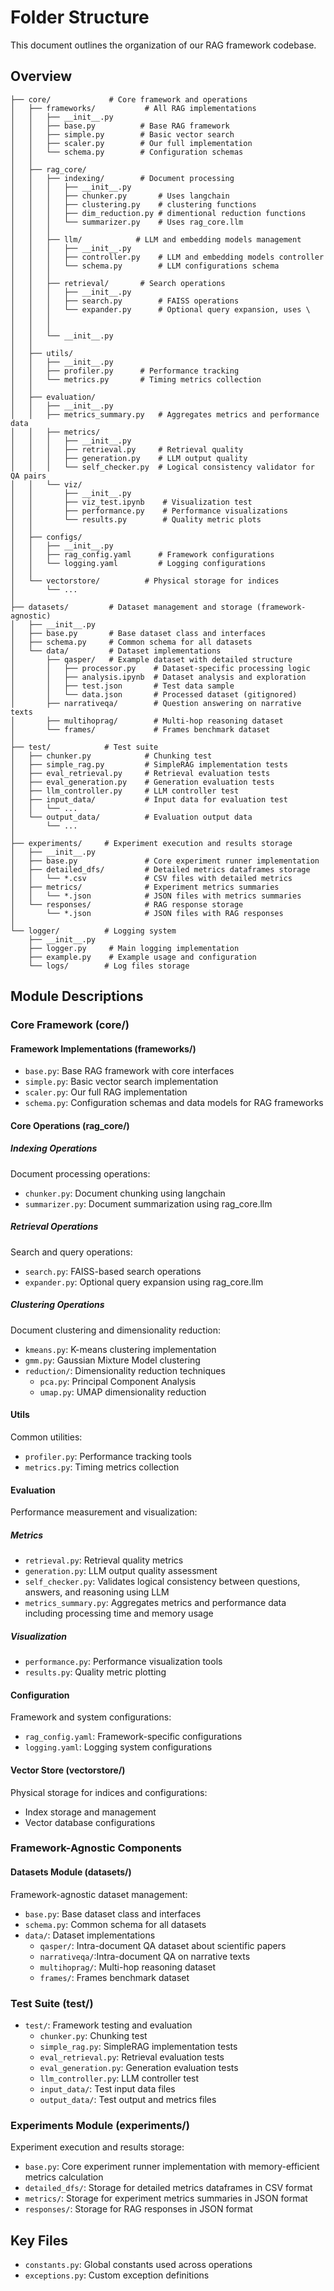 # Folder Structure

This document outlines the organization of our RAG framework codebase.

## Overview

```
├── core/             # Core framework and operations
│   ├── frameworks/           # All RAG implementations
│   │   ├── __init__.py
│   │   ├── base.py          # Base RAG framework
│   │   ├── simple.py        # Basic vector search
│   │   ├── scaler.py        # Our full implementation
│   │   └── schema.py        # Configuration schemas
│   │
│   ├── rag_core/
│   │   ├── indexing/        # Document processing
│   │   │   ├── __init__.py
│   │   │   ├── chunker.py       # Uses langchain
│   │   │   ├── clustering.py    # clustering functions
│   │   │   ├── dim_reduction.py # dimentional reduction functions
│   │   │   └── summarizer.py    # Uses rag_core.llm
│   │   │
│   │   ├── llm/            # LLM and embedding models management
│   │   │   ├── __init__.py
│   │   │   ├── controller.py    # LLM and embedding models controller
│   │   │   └── schema.py        # LLM configurations schema
│   │   │
│   │   ├── retrieval/       # Search operations
│   │   │   ├── __init__.py
│   │   │   ├── search.py        # FAISS operations
│   │   │   └── expander.py      # Optional query expansion, uses \
│   │   │
│   │   │
│   │   └── __init__.py
│   │
│   ├── utils/
│   │   ├── __init__.py
│   │   ├── profiler.py      # Performance tracking
│   │   └── metrics.py       # Timing metrics collection
│   │
│   ├── evaluation/
│   │   ├── __init__.py
│   │   ├── metrics_summary.py   # Aggregates metrics and performance data
│   │   ├── metrics/
│   │   │   ├── __init__.py
│   │   │   ├── retrieval.py     # Retrieval quality
│   │   │   ├── generation.py    # LLM output quality
│   │   │   └── self_checker.py  # Logical consistency validator for QA pairs
│   │   └── viz/
│   │       ├── __init__.py
│   │       ├── viz_test.ipynb    # Visualization test
│   │       ├── performance.py    # Performance visualizations
│   │       └── results.py        # Quality metric plots
│   │
│   ├── configs/
│   │   ├── __init__.py
│   │   ├── rag_config.yaml      # Framework configurations
│   │   └── logging.yaml         # Logging configurations
│   │
│   └── vectorstore/          # Physical storage for indices
│       └── ...    
│
├── datasets/         # Dataset management and storage (framework-agnostic)
│   ├── __init__.py
│   ├── base.py       # Base dataset class and interfaces
│   ├── schema.py     # Common schema for all datasets
│   └── data/         # Dataset implementations
│       ├── qasper/   # Example dataset with detailed structure
│       │   ├── processor.py    # Dataset-specific processing logic
│       │   ├── analysis.ipynb  # Dataset analysis and exploration
│       │   ├── test.json       # Test data sample
│       │   └── data.json       # Processed dataset (gitignored)
│       ├── narrativeqa/        # Question answering on narrative texts
│       ├── multihoprag/        # Multi-hop reasoning dataset
│       └── frames/             # Frames benchmark dataset
│
├── test/            # Test suite
│   ├── chunker.py            # Chunking test
│   ├── simple_rag.py         # SimpleRAG implementation tests
│   ├── eval_retrieval.py     # Retrieval evaluation tests
│   ├── eval_generation.py    # Generation evaluation tests
│   ├── llm_controller.py     # LLM controller test
│   ├── input_data/           # Input data for evaluation test
│   │   └── ...
│   └── output_data/          # Evaluation output data
│       └── ...
│
├── experiments/     # Experiment execution and results storage
│   ├── __init__.py
│   ├── base.py               # Core experiment runner implementation
│   ├── detailed_dfs/         # Detailed metrics dataframes storage
│   │   └── *.csv             # CSV files with detailed metrics
│   ├── metrics/              # Experiment metrics summaries
│   │   └── *.json            # JSON files with metrics summaries
│   └── responses/            # RAG response storage
│       └── *.json            # JSON files with RAG responses
│
└── logger/          # Logging system
    ├── __init__.py
    ├── logger.py     # Main logging implementation
    ├── example.py    # Example usage and configuration
    └── logs/        # Log files storage
```

## Module Descriptions

### Core Framework (core/)

#### Framework Implementations (frameworks/)
- `base.py`: Base RAG framework with core interfaces
- `simple.py`: Basic vector search implementation
- `scaler.py`: Our full RAG implementation
- `schema.py`: Configuration schemas and data models for RAG frameworks


#### Core Operations (rag_core/)

##### Indexing Operations
Document processing operations:
- `chunker.py`: Document chunking using langchain
- `summarizer.py`: Document summarization using rag_core.llm

##### Retrieval Operations
Search and query operations:
- `search.py`: FAISS-based search operations
- `expander.py`: Optional query expansion using rag_core.llm

##### Clustering Operations
Document clustering and dimensionality reduction:
- `kmeans.py`: K-means clustering implementation
- `gmm.py`: Gaussian Mixture Model clustering
- `reduction/`: Dimensionality reduction techniques
  - `pca.py`: Principal Component Analysis
  - `umap.py`: UMAP dimensionality reduction

#### Utils
Common utilities:
- `profiler.py`: Performance tracking tools
- `metrics.py`: Timing metrics collection

#### Evaluation
Performance measurement and visualization:
##### Metrics
- `retrieval.py`: Retrieval quality metrics
- `generation.py`: LLM output quality assessment
- `self_checker.py`: Validates logical consistency between questions, answers, and reasoning using LLM
- `metrics_summary.py`: Aggregates metrics and performance data including processing time and memory usage

##### Visualization
- `performance.py`: Performance visualization tools
- `results.py`: Quality metric plotting

#### Configuration
Framework and system configurations:
- `rag_config.yaml`: Framework-specific configurations
- `logging.yaml`: Logging system configurations

#### Vector Store (vectorstore/)
Physical storage for indices and configurations:
- Index storage and management
- Vector database configurations

### Framework-Agnostic Components

#### Datasets Module (datasets/)
Framework-agnostic dataset management:
- `base.py`: Base dataset class and interfaces
- `schema.py`: Common schema for all datasets
- `data/`: Dataset implementations
  - `qasper/`: Intra-document QA dataset about scientific papers
  - `narrativeqa/`:Intra-document QA on narrative texts
  - `multihoprag/`: Multi-hop reasoning dataset
  - `frames/`: Frames benchmark dataset

### Test Suite (test/)
- `test/`: Framework testing and evaluation
  - `chunker.py`: Chunking test
  - `simple_rag.py`: SimpleRAG implementation tests
  - `eval_retrieval.py`: Retrieval evaluation tests
  - `eval_generation.py`: Generation evaluation tests
  - `llm_controller.py`: LLM controller test
  - `input_data/`: Test input data files
  - `output_data/`: Test output and metrics files

### Experiments Module (experiments/)
Experiment execution and results storage:
- `base.py`: Core experiment runner implementation with memory-efficient metrics calculation
- `detailed_dfs/`: Storage for detailed metrics dataframes in CSV format
- `metrics/`: Storage for experiment metrics summaries in JSON format
- `responses/`: Storage for RAG responses in JSON format

## Key Files
- `constants.py`: Global constants used across operations
- `exceptions.py`: Custom exception definitions